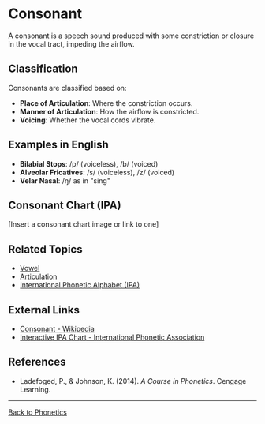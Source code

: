 # Consonant

A consonant is a speech sound produced with some constriction or closure in the vocal tract, impeding the airflow.

## Classification

Consonants are classified based on:

- **Place of Articulation**: Where the constriction occurs.
- **Manner of Articulation**: How the airflow is constricted.
- **Voicing**: Whether the vocal cords vibrate.

## Examples in English

- **Bilabial Stops**: /p/ (voiceless), /b/ (voiced)
- **Alveolar Fricatives**: /s/ (voiceless), /z/ (voiced)
- **Velar Nasal**: /ŋ/ as in "sing"

## Consonant Chart (IPA)

[Insert a consonant chart image or link to one]

## Related Topics

- [Vowel](Vowel.md)
- [Articulation](Articulation.md)
- [International Phonetic Alphabet (IPA)](International-Phonetic-Alphabet.md)

## External Links

- [Consonant - Wikipedia](https://en.wikipedia.org/wiki/Consonant)
- [Interactive IPA Chart - International Phonetic Association](https://www.internationalphoneticassociation.org/content/ipa-chart)

## References

- Ladefoged, P., & Johnson, K. (2014). *A Course in Phonetics*. Cengage Learning.

---

[Back to Phonetics](README.md)
